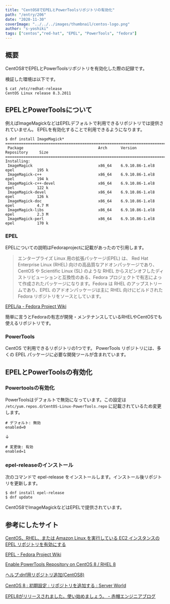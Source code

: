 ```yaml
---
title: "CentOS8でEPELとPowerToolsリポジトリの有効化"
path: "/entry/206"
date: "2020-11-30"
coverImage: "../../../images/thumbnail/centos-logo.png"
author: "s-yoshiki"
tags: ["centos","red-hat", "EPEL", "PowerTools", "fedora"]
---
```


## 概要

CentOS8でEPELとPowerToolsリポジトリを有効化した際の記録です。

検証した環境は以下です。

```
$ cat /etc/redhat-release 
CentOS Linux release 8.3.2011
```

## EPELとPowerToolsについて

例えばImageMagickなどはEPELデフォルトで利用できるリポジトリでは提供されていません。
EPELを有効化することで利用できるようになります。

```
$ dnf install ImageMagick* 
===============================================================================================
 Package                                 Arch      Version                 Repository     Size
===============================================================================================
Installing:
 ImageMagick                             x86_64    6.9.10.86-1.el8         epel          195 k
 ImageMagick-c++                         x86_64    6.9.10.86-1.el8         epel          194 k
 ImageMagick-c++-devel                   x86_64    6.9.10.86-1.el8         epel          122 k
 ImageMagick-devel                       x86_64    6.9.10.86-1.el8         epel          126 k
 ImageMagick-doc                         x86_64    6.9.10.86-1.el8         epel          4.7 M
 ImageMagick-libs                        x86_64    6.9.10.86-1.el8         epel          2.3 M
 ImageMagick-perl                        x86_64    6.9.10.86-1.el8         epel          170 k
```

### EPEL

EPELについての説明はFedoraprojectに記載があったので引用します。

>  エンタープライズ Linux 用の拡張パッケージ(EPEL) は、 Red Hat Enterprise Linux (RHEL) 向けの高品質なアドオンパッケージであり、CentOS や Scientific Linux (SL) のような RHEL からスピンオフしたディストリビューションと互換性のある、Fedora プロジェクトで有志によって作成されたパッケージになります。Fedora は RHEL のアップストリームであり、EPEL のアドオンパッケージは主に RHEL 向けにビルドされた Fedora リポジトリをソースとしています。


[EPEL/ja - Fedora Project Wiki](https://fedoraproject.org/wiki/EPEL/ja)

簡単に言うとFedoraの有志が開発・メンテナンスしているRHELやCentOSでも使えるリポジトリです。

### PowerTools

CentOS で利用できるリポジトリの1つです。
PowerTools リポジトリには、多くの EPEL パッケージに必要な開発ツールが含まれています。

## EPELとPowerToolsの有効化

### Powertoolsの有効化

PowerToolsはデフォルトで無効になっています。この設定は `/etc/yum.repos.d/CentOS-Linux-PowerTools.repo` に記載されているため変更します。

```shell
# デフォルト: 無効
enabled=0
```
↓
```shell
# 変更後: 有効
enabled=1
```

### epel-releaseのインストール

次のコマンドで epel-release をインストールします。インストール後リポジトリを更新します。

```
$ dnf install epel-release
$ dnf update
```

CentOS8でImageMagickなどはEPELで提供されています。

## 参考にしたサイト

[CentOS、RHEL、または Amazon Linux を実行している EC2 インスタンスの EPEL リポジトリを有効にする](https://aws.amazon.com/jp/premiumsupport/knowledge-center/ec2-enable-epel/)

[EPEL - Fedora Project Wiki](https://fedoraproject.org/wiki/EPEL)

[Enable PowerTools Repository on CentOS 8 / RHEL 8](https://computingforgeeks.com/enable-powertools-repository-on-centos-rhel-linux/)

[ヘルプ:dnf用リポジトリ追加(CentOS8)](https://sudachi.jp/wiki/%E3%83%98%E3%83%AB%E3%83%97:dnf%E7%94%A8%E3%83%AA%E3%83%9D%E3%82%B8%E3%83%88%E3%83%AA%E8%BF%BD%E5%8A%A0(CentOS8))

[CentOS 8 : 初期設定 : リポジトリを追加する : Server World](https://www.server-world.info/query?os=CentOS_8&p=initial_conf&f=7)

[EPEL8がリリースされました。使い始めましょう。 - 赤帽エンジニアブログ](https://rheb.hatenablog.com/entry/2019/08/16/EPEL8%E3%81%8C%E3%83%AA%E3%83%AA%E3%83%BC%E3%82%B9%E3%81%95%E3%82%8C%E3%81%BE%E3%81%97%E3%81%9F%E3%80%82%E4%BD%BF%E3%81%84%E5%A7%8B%E3%82%81%E3%81%BE%E3%81%97%E3%82%87%E3%81%86%E3%80%82)